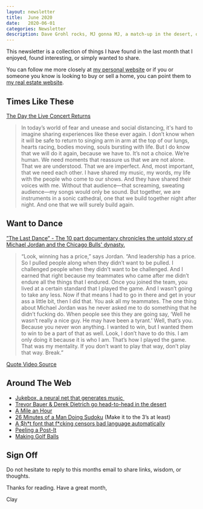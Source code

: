```yaml
---
layout: newsletter
title:  June 2020
date:   2020-06-01
categories: Newsletter
description: Dave Grohl rocks, MJ gonna MJ, a match-up in the desert, one mile an hour, a man doing a Sudoku, and a $hit font.
---
```


This newsletter is a collection of things I have found in the last month that I enjoyed, found interesting, or simply wanted to share.

You can follow me more closely at [my personal website](http://claycarson.net "Personal Website") or if you or someone you know is looking to buy or sell a home, you can point them to [my real estate website](http://claycarson.com "Business Website ").

## Times Like These

[The Day the Live Concert Returns](https://www.theatlantic.com/culture/archive/2020/05/dave-grohl-irreplaceable-thrill-rock-show/611113/ "The Day the Live Concert Returns")

> In today’s world of fear and unease and social distancing, it's hard to imagine sharing experiences like these ever again. I don’t know when it will be safe to return to singing arm in arm at the top of our lungs, hearts racing, bodies moving, souls bursting with life. But I do know that we will do it again, because we have to. It’s not a choice. We’re human. We need moments that reassure us that we are not alone. That we are understood. That we are imperfect. And, most important, that we need each other. I have shared my music, my words, my life with the people who come to our shows. And they have shared their voices with me. Without that audience—that screaming, sweating audience—my songs would only be sound. But together, we are instruments in a sonic cathedral, one that we build together night after night. And one that we will surely build again.

## Want to Dance

[”The Last Dance” - The 10 part documentary chronicles the untold story of Michael Jordan and the Chicago Bulls' dynasty.](https://www.espn.com/nba/story/_/id/28973557/the-last-dance-updates-untold-story-michael-jordan-chicago-bulls)

> “Look, winning has a price,” says Jordan. “And leadership has a price. So I pulled people along when they didn’t want to be pulled. I challenged people when they didn’t want to be challenged. And I earned that right because my teammates who came after me didn’t endure all the things that I endured. Once you joined the team, you lived at a certain standard that I played the game. And I wasn’t going to take any less. Now if that means I had to go in there and get in your ass a little bit, then I did that. You ask all my teammates. The one thing about Michael Jordan was he never asked me to do something that he didn’t fucking do. When people see this they are going say, ‘Well he wasn’t really a nice guy. He may have been a tyrant.’ Well, that’s you. Because you never won anything. I wanted to win, but I wanted them to win to be a part of that as well. Look, I don’t have to do this. I am only doing it because it is who I am. That’s how I played the game. That was my mentality. If you don’t want to play that way, don’t play that way. Break.”

[Quote Video Source](https://twitter.com/coach_seibert/status/1260234921844658178? "MJ Quote Video")

## Around The Web

- [Jukebox, a neural net that generates music ](https://openai.com/blog/jukebox/ "Jukebox, a neural net that generates music")
- [Trevor Bauer & Derek Dietrich go head-to-head in the desert](https://www.youtube.com/watch?v=sUX7Kb1jtcQ&feature=youtu.be "Trevor Bauer & Derek Dietrich go head-to-head in the desert")
- [A Mile an Hour](https://www.youtube.com/watch?v=EvT5XS7j-Dc "A Mile an Hour")
- [26 Minutes of a Man Doing Sudoku](https://www.youtube.com/watch?v=yKf9aUIxdb4&feature=emb_title "26 Minutes of a Man Doing Sudoku") (Make it to the 3’s at least)
- [A $h\*t font that f\*cking censors bad language automatically](https://vole.wtf/scunthorpe-sans/ "A s*** font that f***ing censors bad language automatically ")
- [Peeling a Post-It](https://i.redd.it/vj67ibf6af051.jpg "Peeling a Post-It")
- [Making Golf Balls](https://www.chrispaynephoto.com/golf-balls/o66lsan2zn2q48g5w8zji6o1oakwgx "Making Golf Balls")

## Sign Off

Do not hesitate to reply to this months email to share links, wisdom, or thoughts.

Thanks for reading. Have a great month,

Clay